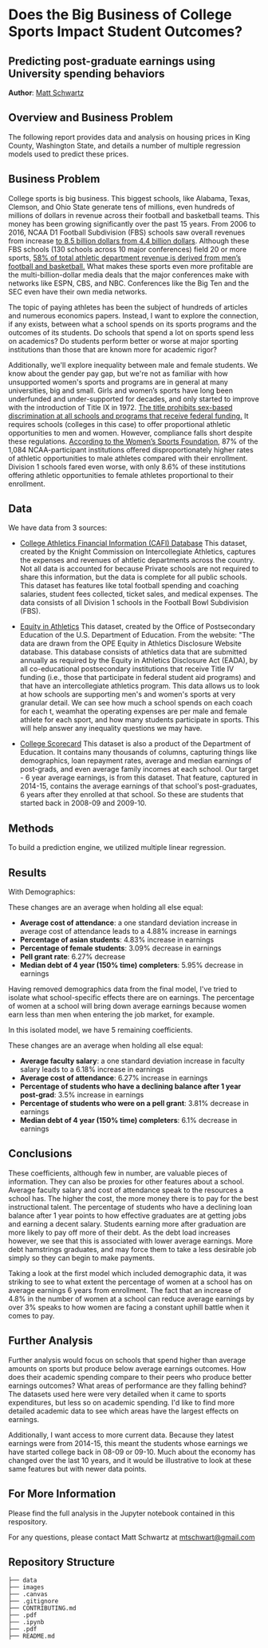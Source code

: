 # Does the Big Business of College Sports Impact Student Outcomes?
## Predicting post-graduate earnings using University spending behaviors


**Author**: [Matt Schwartz](mailto:mtschwart@gmail.com)

## Overview and Business Problem

The following report provides data and analysis on housing prices in King County, Washington State, and details a number of multiple regression models used to predict these prices. 

## Business Problem

College sports is big business. This biggest schools, like Alabama, Texas, Clemson, and Ohio State generate tens of millions, even hundreds of millions of dollars in revenue across their football and basketball teams. This money has been growing significantly over the past 15 years. From 2006 to 2016, NCAA D1 Football Subdivision (FBS) schools saw overall revenues from increase [to 8.5 billion dollars from 4.4 billion dollars](https://www.ipr.northwestern.edu/documents/working-papers/2020/wp-20-42.pdf). Although these FBS schools (130 schools across 10 major conferences) field 20 or more sports, [58% of total athletic department revenue is derived from men’s football and basketball.](https://www.ipr.northwestern.edu/documents/working-papers/2020/wp-20-42.pdf) What makes these sports even more profitable are the multi-billion-dollar media deals that the major conferences make with networks like ESPN, CBS, and NBC. Conferences like the Big Ten and the SEC even have their own media networks. 

The topic of paying athletes has been the subject of hundreds of articles and numerous economics papers. Instead, I want to explore the connection, if any exists, between what a school spends on its sports programs and the outcomes of its students. Do schools that spend a lot on sports spend less on academics? Do students perform better or worse at major sporting institutions than those that are known more for academic rigor?

Additionally, we'll explore inequality between male and female students. We know about the gender pay gap, but we're not as familiar with how unsupported women's sports and programs are in general at many universities, big and small. Girls and women’s sports have long been underfunded and under-supported for decades, and only started to improve with the introduction of Title IX in 1972. [The title prohibits sex-based discrimination at all schools and programs that receive federal funding.](https://en.wikipedia.org/wiki/Title_IX) It requires schools (colleges in this case) to offer proportional athletic opportunities to men and women. However, compliance falls short despite these regulations. [According to the Women’s Sports Foundation](https://www.womenssportsfoundation.org/wp-content/uploads/2020/01/Chasing-Equity-Full-Report-Web.pdf), 87% of the 1,084 NCAA-participant institutions offered disproportionately higher rates of athletic opportunities to male athletes compared with their enrollment. Division 1 schools fared even worse, with only 8.6% of these institutions offering athletic opportunities to female athletes proportional to their enrollment. 

## Data

We have data from 3 sources:

- [College Athletics Financial Information (CAFI) Database](http://cafidatabase.knightcommission.org/nfs)
This dataset, created by the Knight Commission on Intercollegiate Athletics, captures the expenses and revenues of ahtletic departments across the country. Not all data is accounted for because Private schools are not required to share this information, but the data is complete for all public schools. This dataset has features like total football spending and coaching salaries, student fees collected, ticket sales, and medical expenses. The data consists of all Division 1 schools in the Football Bowl Subdivision (FBS).

- [Equity in Athletics](https://ope.ed.gov/athletics/#/)
This dataset, created by the Office of Postsecondary Education of the U.S. Department of Education. From the website: "The data are drawn from the OPE Equity in Athletics Disclosure Website database. This database consists of athletics data that are submitted annually as required by the Equity in Athletics Disclosure Act (EADA), by all co-educational postsecondary institutions that receive Title IV funding (i.e., those that participate in federal student aid programs) and that have an intercollegiate athletics program. This data allows us to look at how schools are supporting men's and women's sports at very granular detail. We can see how much a school spends on each coach for each t, weamhat the operating expenses are per male and female athlete for each sport, and how many students participate in sports. This will help answer any inequality questions we may have.

- [College Scorecard](https://collegescorecard.ed.gov/)
This dataset is also a product of the Department of Education. It contains many thousands of columns, capturing things like demographics, loan repayment rates, average and median earnings of post-grads, and even average family incomes at each school. Our target - 6 year average earnings, is from this dataset. That feature, captured in 2014-15, contains the average earnings of that school's post-graduates, 6 years after they enrolled at that school. So these are students that started back in 2008-09 and 2009-10.

## Methods

To build a prediction engine, we utilized multiple linear regression.

## Results

With Demographics:

These changes are an average when holding all else equal:

- **Average cost of attendance**: a one standard deviation increase in average cost of attendance leads to a 4.88% increase in earnings
- **Percentage of asian students**: 4.83% increase in earnings
- **Percentage of female students**: 3.09% decrease in earnings
- **Pell grant rate**: 6.27% decrease
- **Median debt of 4 year (150% time) completers**: 5.95% decrease in earnings

Having removed demographics data from the final model, I've tried to isolate what school-specific effects there are on earnings. The percentage of women at a school will bring down average earnings because women earn less than men when entering the job market, for example.

In this isolated model, we have 5 remaining coefficients.

These changes are an average when holding all else equal:

- **Average faculty salary**: a one standard deviation increase in faculty salary leads to a 6.18% increase in earnings
- **Average cost of attendance**: 6.27% increase in earnings
- **Percentage of students who have a declining balance after 1 year post-grad**: 3.5% increase in earnings
- **Percentage of students who were on a pell grant**: 3.81% decrease in earnings
- **Median debt of 4 year (150% time) completers**: 6.1% decrease in earnings


## Conclusions

These coefficients, although few in number, are valuable pieces of information. They can also be proxies for other features about a school. Average faculty salary and cost of attendance speak to the resources a school has. The higher the cost, the more money there is to pay for the best instructional talent. The percentage of students who have a declining loan balance after 1 year points to how effective graduates are at getting jobs and earning a decent salary. Students earning more after graduation are more likely to pay off more of their debt. As the debt load increases however, we see that this is associated with lower average earnings. More debt hamstrings graduates, and may force them to take a less desirable job simply so they can begin to make payments.

Taking a look at the first model which included demographic data, it was striking to see to what extent the percentage of women at a school has on average earnings 6 years from enrollment. The fact that an increase of 4.8% in the number of women at a school can reduce average earnings by over 3% speaks to how women are facing a constant uphill battle when it comes to pay.


## Further Analysis

Further analysis would focus on schools that spend higher than average amounts on sports but produce below average earnings outcomes. How does their academic spending compare to their peers who produce better earnings outcomes? What areas of performance are they falling behind? The datasets used here were very detailed when it came to sports expenditures, but less so on academic spending. I'd like to find more detailed academic data to see which areas have the largest effects on earnings.

Additionally, I want access to more current data. Because they latest earnings were from 2014-15, this meant the students whose earnings we have started college back in 08-09 or 09-10. Much about the economy has changed over the last 10 years, and it would be illustrative to look at these same features but with newer data points.


## For More Information

Please find the full analysis in the Jupyter notebook contained in this respository.

For any questions, please contact Matt Schwartz at [mtschwart@gmail.com](mailto:mtschwart@gmail.com)



## Repository Structure

```
├── data
├── images
├── .canvas
├── .gitignore
├── CONTRIBUTING.md
├── .pdf
├── .ipynb
├── .pdf
├── README.md
```
